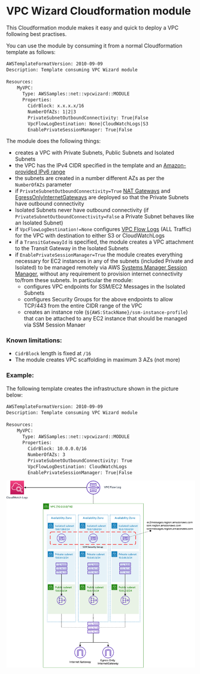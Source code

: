 # VPC Wizard Cloudformation module

This Cloudformation module makes it easy and quick to deploy a VPC following best practises.

You can use the module by consuming it from a normal Cloudformation template as follows:

```
AWSTemplateFormatVersion: 2010-09-09
Description: Template consuming VPC Wizard module

Resources:
    MyVPC: 
      Type: AWSSamples::net::vpcwizard::MODULE
      Properties:
        CidrBlock: x.x.x.x/16
        NumberOfAZs: 1|2|3
        PrivateSubnetOutboundConnectivity: True|False
        VpcFlowLogDestination: None|CloudWatchLogs|S3
        EnablePrivateSessionManager: True|False
```

The module does the following things:

- creates a VPC with Private Subnets, Public Subnets and Isolated Subnets
- the VPC has the IPv4 CIDR specified in the template and an [Amazon-provided IPv6 range][1]
- the subnets are created in a number different AZs as per the `NumberOfAZs` parameter
- if `PrivateSubnetOutboundConnectivity=True` [NAT Gateways][2] and [EgressOnlyInternetGateways][3] are deployed so that the Private Subnets have outbound connectivity
- Isolated Subnets never have outbound connectivity (if `PrivateSubnetOutboundConnectivity=False` a Private Subnet behaves like an Isolated Subnet)
- if `VpcFlowLogDestination!=None` configures [VPC Flow Logs][4] (ALL Traffic) for the VPC with destination to either S3 or CloudWatchLogs
- if a `TransitGatewayId` is specified, the module creates a VPC attachment to the Transit Gateway in the Isolated Subnets
- if `EnablePrivateSessionManager=True` the module creates everything necessary for EC2 instances in any of the subnets (included Private and Isolated) to be managed remotely via AWS [Systems Manager Session Manager][5], without any requirement to provision internet connectivity to/from these subnets. In particular the module:
  - configures VPC endpoints for SSM/EC2 Messages in the Isolated Subnets
  - configures Security Groups for the above endpoints to allow TCP/443 from the entire CIDR range of the VPC
  - creates an instance role (`${AWS:StackName}/ssm-instance-profile`) that can be attached to any EC2 instance that should be managed via SSM Session Manaer


### Known limitations:

- `CidrBlock` length is fixed at `/16`
- The module creates VPC scaffolding in maximum 3 AZs (not more)

### Example:
The following template creates the infrastructure shown in the picture below:

```
AWSTemplateFormatVersion: 2010-09-09
Description: Template consuming VPC Wizard module

Resources:
    MyVPC: 
      Type: AWSSamples::net::vpcwizard::MODULE
      Properties:
        CidrBlock: 10.0.0.0/16
        NumberOfAZs: 3
        PrivateSubnetOutboundConnectivity: True
        VpcFlowLogDestination: CloudWatchLogs
        EnablePrivateSessionManager: True|False
```



![alt text](src/docs/cfn-vpc-wizard.png "Logo Title Text 1")


[1]: https://docs.aws.amazon.com/vpc/latest/userguide/working-with-vpcs.html#vpc-associate-ipv6-cidr
[2]: https://docs.aws.amazon.com/vpc/latest/userguide/vpc-nat-gateway.html 
[3]: https://docs.aws.amazon.com/vpc/latest/userguide/egress-only-internet-gateway.html
[4]: https://docs.aws.amazon.com/vpc/latest/userguide/flow-logs.html
[5]: https://docs.aws.amazon.com/systems-manager/latest/userguide/session-manager.html